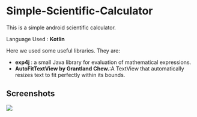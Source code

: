 # Simple-Scientific-Calculator
This is a simple android scientific calculator. 

Language Used : <strong> Kotlin </strong> 

Here we used some useful libraries. They are: 
<ul>
<li> <strong>exp4j </strong>: a small Java library for evaluation of mathematical expressions. </li>
<li> <strong>AutoFitTextView by Grantland Chew.</strong>:A TextView that automatically resizes text to fit perfectly within its bounds. </li>
</ul>
<h2> Screenshots</h2>

![](images/Screenshot%20(250))
